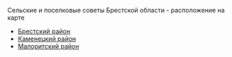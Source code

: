 Сельские и поселковые советы Брестской области - расположение на карте

- [Брестский район](selsovety_Brest_raion.geojson)
- [Каменецкий район](selsovety_Kamenets_raion.geojson)
- [Малоритский район]( 	selsovety_Malorita_raion.geojson)
